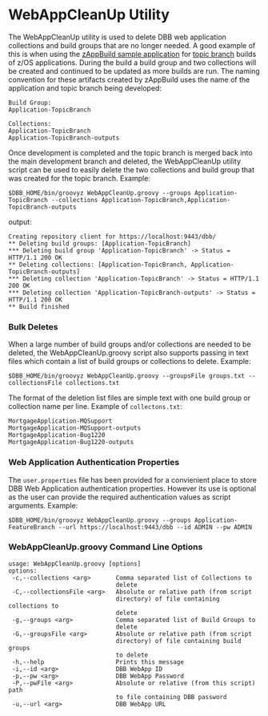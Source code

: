 # WebAppCleanUp Utility

The WebAppCleanUp utility is used to delete DBB web application collections and build groups that are no longer needed. A good example of this is when using the [zAppBuild sample application](https://github.com/IBM/dbb-zappbuild) for [topic branch](https://git-scm.com/book/en/v2/Git-Branching-Branching-Workflows#_topic_branch) builds of z/OS applications. During the build a build group and two collections will be created and continued to be updated as more builds are run.  The naming convention for these artifacts created by zAppBuild uses the name of the application and topic branch being developed:
```
Build Group:
Application-TopicBranch

Collections:
Application-TopicBranch
Application-TopicBranch-outputs
```

Once development is completed and the topic branch is merged back into the main development branch and deleted, the WebAppCleanUp utility script can be used to easily delete the two collections and build group that was created for the topic branch.  Example:
```
$DBB_HOME/bin/groovyz WebAppCleanUp.groovy --groups Application-TopicBranch --collections Application-TopicBranch,Application-TopicBranch-outputs
```
output:
```
Creating repository client for https://localhost:9443/dbb/
** Deleting build groups: [Application-TopicBranch]
*** Deleting build group 'Application-TopicBranch' -> Status = HTTP/1.1 200 OK
** Deleting collections: [Application-TopicBranch, Application-TopicBranch-outputs]
*** Deleting collection 'Application-TopicBranch' -> Status = HTTP/1.1 200 OK
*** Deleting collection 'Application-TopicBranch-outputs' -> Status = HTTP/1.1 200 OK
** Build finished
```

### Bulk Deletes
When a large number of build groups and/or collections are needed to be deleted, the WebAppCleanUp.groovy script also supports passing in text files which contain a list of build groups or collections to delete. Example:
```
$DBB_HOME/bin/groovyz WebAppCleanUp.groovy --groupsFile groups.txt --collectionsFile collections.txt
```
The format of the deletion list files are simple text with one build group or collection name per line.  Example of `collectons.txt`:
```
MortgageApplication-MQSupport
MortgageApplication-MQSupport-outputs
MortgageApplication-Bug1220
MortgageApplication-Bug1220-outputs
```

### Web Application Authentication Properties
The `user.properties` file has been provided for a convienient place to store DBB Web Application authentication properties.  However its use is optional as the user can  provide the required authentication values as script arguments.  Example:
```
$DBB_HOME/bin/groovyz WebAppCleanUp.groovy --groups Application-FeatureBranch --url https://localhost:9443/dbb --id ADMIN --pw ADMIN
``` 

### WebAppCleanUp.groovy Command Line Options
```
usage: WebAppCleanUp.groovy [options]
options:
 -c,--collections <arg>       Comma separated list of Collections to
                              delete
 -C,--collectionsFile <arg>   Absolute or relative path (from script
                              directory) of file containing collections to
                              delete
 -g,--groups <arg>            Comma separated list of Build Groups to
                              delete
 -G,--groupsFile <arg>        Absolute or relative path (from script
                              directory) of file containing build groups
                              to delete
 -h,--help                    Prints this message
 -i,--id <arg>                DBB WebApp ID
 -p,--pw <arg>                DBB WebApp Password
 -P,--pwFile <arg>            Absolute or relative (from this script) path
                              to file containing DBB password
 -u,--url <arg>               DBB WebApp URL
```
